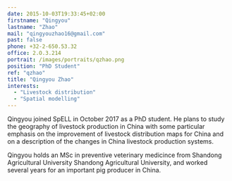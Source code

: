 ```yaml
---
date: 2015-10-03T19:33:45+02:00
firstname: "Qingyou"
lastname: "Zhao"
mail: "qingyouzhao16@gmail.com"
past: false
phone: +32-2-650.53.32
office: 2.O.3.214
portrait: /images/portraits/qzhao.png
position: "PhD Student"
ref: "qzhao"
title: "Qingyou Zhao"
interests:
  - "Livestock distribution"
  - "Spatial modelling"
---
```


Qingyou joined SpELL in October 2017 as a PhD student. He plans to study the geography of livestock production in China 
with some particular emphasis on the improvement of livestock distribution maps for China and on a description of the changes 
in China livestock production systems.

Qingyou holds an MSc in preventive veterinary medicince from Shandong Agricultural University Shandong Agricultural University, and worked
several years for an important pig producer in China.

